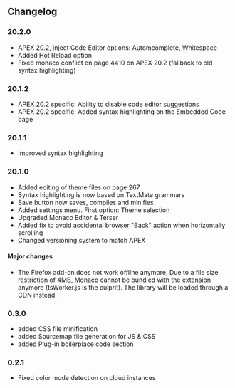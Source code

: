 ## Changelog

### 20.2.0

- APEX 20.2, inject Code Editor options: Automcomplete, Whitespace
- Added Hot Reload option
- Fixed monaco conflict on page 4410 on APEX 20.2 (fallback to old syntax highlighting)

### 20.1.2

- APEX 20.2 specific: Ability to disable code editor suggestions
- APEX 20.2 specific: Added syntax highlighting on the Embedded Code page

### 20.1.1

- Improved syntax highlighting

### 20.1.0

- Added editing of theme files on page 267
- Syntax highlighting is now based on TextMate grammars
- Save button now saves, compiles and minifies
- Added settings menu. First option: Theme selection
- Upgraded Monaco Editor & Terser
- Added fix to avoid accidental browser "Back" action when horizontally scrolling
- Changed versioning system to match APEX

#### Major changes

- The Firefox add-on does not work offline anymore. Due to a file size restriction of 4MB, Monaco cannot be bundled with the extension anymore (tsWorker.js is the culprit). The library will be loaded through a CDN instead.

### 0.3.0

- added CSS file minification
- added Sourcemap file generation for JS & CSS
- added Plug-in boilerplace code section

### 0.2.1

- Fixed color mode detection on cloud instances